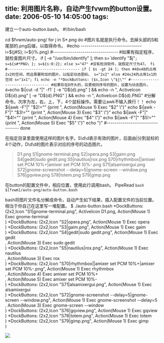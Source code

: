 title: 利用图片名称，自动产生fvwm的button设置。
date: 2006-05-10 14:05:00
tags:
---

建立一个auto-button.bash。
#!/bin/bash

cd $fvwm/auto-png/
for j in S*.png
do
#图片名就是执行命令。去掉头部的S和尾部的.png后缀，以取得命令。
#echo -------------------------------
	i=${j#S}; i=${i%.png}
#---------------------------------
#如果有指定程序，就检查图片尺寸。
	if [ -e "/usr/bin/identify" ]; then
		s=`identify "$j"`; s=${s#*PNG\ }; s=${s:0:2};
	else
		s="47"
		#没有检测软件，就假定尺寸为47。
	fi
#---------------------------------
	if [ $s -gt 24 ]; then
#48x48的占用2x2的空间，而且需要附加的图片，以指定动态图标。
		s="2x2"
	else
#24x24的占用1x1的空间
		s="1x1";
	fi
	echo -n "*DockButtons: ($s,Icon \"$j\""
#---------------------------------
#如果存在D开头的，后更相同序号的图片，设置为动态图片。
	d=`echo $i|cut -d "|" -f1`
	[ -e "D${d}.png" ] &amp;&amp; echo -n ", ActiveIcon D${d}.png"
	[ -e "D${d}.PNG" ] &amp;&amp; echo -n ", ActiveIcon D${d}.PNG"
#分解命令。次序为左，右，上，下，4个鼠标操作。需要让awk不输入换行！！
	echo $i|awk -F"|" "$2!="" {print ", Action(Mouse 1) Exec "$2" \\"}"
	echo $i|awk -F"|" "$3!="" {print ", Action(Mouse 3) Exec "$3" \\"}"
	echo $i|awk -F"|" "$4!="" {print ", Action(Mouse 4) Exec "$4" \\"}"
	echo $i|awk -F"|" "$5!="" {print ", Action(Mouse 5) Exec "$5" \\"}"
	echo ")"
#---------------------------------
done


在指定目录里面使用这样的图片名字。S\d\d表示有效的图片，后面由|分割鼠标的4个动作，D\d\d的图片表示对应的序号的动态图片。
> D1.png
> S1|gnome-terminal.png
> S2|opera.png
> S3|gaim.png
> S4|gedit|sudo gedit.png
> S5|nautilus|rox.png
> S70|rhythmbox||amixer set PCM 10%+|amixer set PCM 10%-.png
> S71|alsamixergui.png
> S72|gnome-screenshot --delay=5|gnome-screen --window.png
> S76|gqview.png
> S78|totem.png
> S79|gimp.png

在button的配置文件中，相应位置，使用此行调用bash。
PipeRead `bash $[fvwm]/auto-png/auto-button.bash`

bash将图片文件名分解成命令，自动产生如下结果，插入配置文件的当前位置。相当于你自己在这里写一堆配置。
$ ./auto-button.bash
*DockButtons: (2x2,Icon "S1|gnome-terminal.png", ActiveIcon D1.png, Action(Mouse 1) Exec gnome-terminal \
)
*DockButtons: (2x2,Icon "S2|opera.png", Action(Mouse 1) Exec opera \
)
*DockButtons: (2x2,Icon "S3|gaim.png", Action(Mouse 1) Exec gaim \
)
*DockButtons: (2x2,Icon "S4|gedit|sudo gedit.png", Action(Mouse 1) Exec gedit \
, Action(Mouse 3) Exec sudo gedit \
)
*DockButtons: (2x2,Icon "S5|nautilus|rox.png", Action(Mouse 1) Exec nautilus \
, Action(Mouse 3) Exec rox \
)
*DockButtons: (2x2,Icon "S70|rhythmbox||amixer set PCM 10%+|amixer set PCM 10%-.png", Action(Mouse 1) Exec rhythmbox \
, Action(Mouse 4) Exec amixer set PCM 10%+ \
, Action(Mouse 5) Exec amixer set PCM 10%- \
)
*DockButtons: (2x2,Icon "S71|alsamixergui.png", Action(Mouse 1) Exec alsamixergui \
)
*DockButtons: (2x2,Icon "S72|gnome-screenshot --delay=5|gnome-screen --window.png", Action(Mouse 1) Exec gnome-screenshot --delay=5 \
, Action(Mouse 3) Exec gnome-screen --window \
)
*DockButtons: (2x2,Icon "S76|gqview.png", Action(Mouse 1) Exec gqview \
)
*DockButtons: (2x2,Icon "S78|totem.png", Action(Mouse 1) Exec totem \
)
*DockButtons: (2x2,Icon "S79|gimp.png", Action(Mouse 1) Exec gimp \
)


![](/img/screenshot-2006-07-10-02-05-46.png)